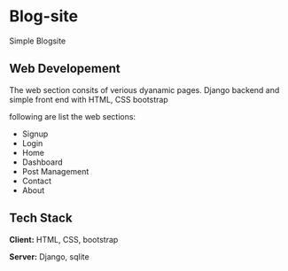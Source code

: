 
# Blog-site
Simple Blogsite 

## Web Developement
The web section consits of verious dyanamic pages. Django backend and simple front end with HTML, CSS bootstrap

following are list the web sections:
- Signup
- Login
- Home 
- Dashboard
- Post Management
- Contact
- About


## Tech Stack

**Client:** HTML, CSS, bootstrap

**Server:** Django, sqlite


